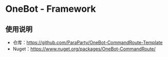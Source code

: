 # OneBot - Framework

## 使用说明
- 仓库：<https://github.com/ParaParty/OneBot-CommandRoute-Template>
- Nuget：<https://www.nuget.org/packages/OneBot-CommandRoute/>